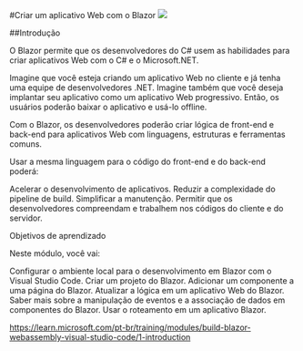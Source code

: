 #Criar um aplicativo Web com o Blazor
<img src="/assetsimg/arquivo.gif">

##Introdução

O Blazor permite que os desenvolvedores do C# usem as habilidades para criar aplicativos Web com o C# e o Microsoft.NET.

Imagine que você esteja criando um aplicativo Web no cliente e já tenha uma equipe de desenvolvedores .NET. Imagine também que você deseja implantar seu aplicativo como um aplicativo Web progressivo. Então, os usuários poderão baixar o aplicativo e usá-lo offline.

Com o Blazor, os desenvolvedores poderão criar lógica de front-end e back-end para aplicativos Web com linguagens, estruturas e ferramentas comuns.

Usar a mesma linguagem para o código do front-end e do back-end poderá:

Acelerar o desenvolvimento de aplicativos.
Reduzir a complexidade do pipeline de build.
Simplificar a manutenção.
Permitir que os desenvolvedores compreendam e trabalhem nos códigos do cliente e do servidor.

Objetivos de aprendizado

Neste módulo, você vai:

Configurar o ambiente local para o desenvolvimento em Blazor com o Visual Studio Code.
Criar um projeto do Blazor.
Adicionar um componente a uma página do Blazor.
Atualizar a lógica em um aplicativo Web do Blazor.
Saber mais sobre a manipulação de eventos e a associação de dados em componentes do Blazor.
Usar o roteamento em um aplicativo Blazor.

https://learn.microsoft.com/pt-br/training/modules/build-blazor-webassembly-visual-studio-code/1-introduction